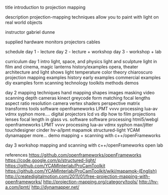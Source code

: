 title
  introduction to projection mapping

description
  projection-mapping techniques allow you to paint with light on real world objects

instructor
  gabriel dunne

supplied hardware
  monitors
  projectors
  cables

schedule
  day 1 - lecture
  day 2 - lecture + workshop
  day 3 - workshop + lab  

curriculum
day 1
  intro
  light, space, and physics
  light and sculpture
  light in film and cinema, magic lanterns history/examples
  opera, theater
  architecture and light shows
  light temperature
  color theory
  chiaroscuro
  projection mapping examples
    history
    early examples
    commercial examples
    diy examples
  form scanning
  technology
  toolkits
  methods
  demos

day 2
  mapping techniques
  hand mapping 
    shapes
    images
    masking
    video
  scanning
    depth cameras kinect
    greycode
  form matching
    focal lengths
    aspect ratio
    resolution
    camera vertex shaders
    perspective matrix transforms
  tools
    software
    openframeworks
    LPMT
    vvvv
    processing
    lua-av
    vdmx
    syphon
    more....
  digital projectors
    lcd vs dlp
    how to film projections
    lenses
    focal length in glass vs. software
  software
    processing
    html5/webgl
    openframeworks
    LPMT
    vvvv
    processing
    lua-av
    vdmx
    syphon
    max/jitter
    touchdesigner
    cinder
    hv-a/lpmt
    mapamok
    structured-light
    YCAM
    dynamapper
    more...
  demo
    mapping + scanning with c++/openFrameworks

day 3
  workshop
    mapping and scanning with c++/openFrameworks
  open lab


references
  https://github.com/openframeworks/openFrameworks
  https://code.google.com/p/structured-light/
  https://github.com/YCAMInterlab/ProCamToolkit
  https://github.com/YCAMInterlab/ProCamToolkit/wiki/mapamok-(English)
  http://createdigitalmotion.com/2011/01/free-projection-mapping-with-openframeworks/
  http://projection-mapping.org/category/tools/
  http://hv-a.com/lpmt/
  http://dynamapper.net/

